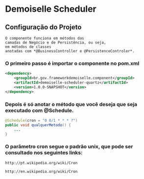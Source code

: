 # Demoiselle Scheduler

## Configuração do Projeto

    O componente funciona em métodos das
    camadas de Negócio e de Persistência, ou seja,
    em métodos de classes
    anotadas com *@BusinessController e @PersistenceControler*.

### O primeiro passo é importar o componente no pom.xml

```xml
<dependency>
    <groupId>br.gov.frameworkdemoiselle.component</groupId>
    <artifactId>demoiselle-scheduler-quartz</artifactId>
    <version>1.0.0-SNAPSHOT</version>
</dependency>
```

### Depois é só anotar o método que você deseja que seja executado com @Schedule.


```java
@Schedule(cron = "0 0/1 * * * ?")
public void qualquerMetodo() {
    ...
}
```


### O parâmetro cron segue o padrão unix, que pode ser consultado nos seguintes links:

    http://pt.wikipedia.org/wiki/Cron

    http://en.wikipedia.org/wiki/Cron
